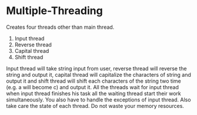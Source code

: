 # Multiple-Threading

Creates four threads other than main thread. 
1. Input thread 
2. Reverse thread 
3. Capital thread 
4. Shift thread

Input thread will take string input from user, reverse thread will reverse the string and output it, 
capital thread will capitalize the characters of string and output it and shift thread will shift each 
characters of the string two time (e.g. a will become c) and output it. All the threads wait for input 
thread when input thread finishes his task all the waiting thread start their work simultaneously. 
You also have to handle the exceptions of input thread. Also take care the state of each thread. Do 
not waste your memory resources.
